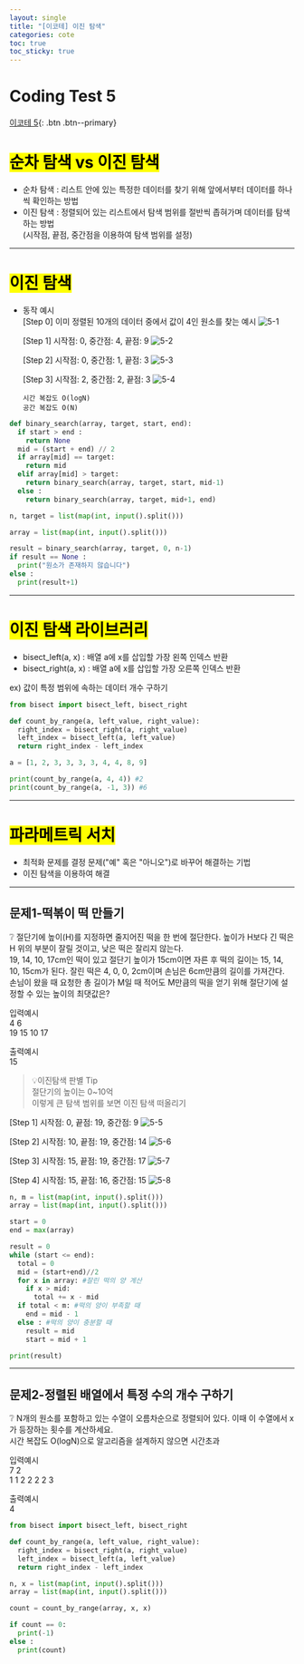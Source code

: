 ```yaml
---
layout: single
title: "[이코테] 이진 탐색"
categories: cote
toc: true
toc_sticky: true
---
```


# Coding Test 5

[이코테 5](https://www.youtube.com/watch?v=94RC-DsGMLo&list=PLRx0vPvlEmdAghTr5mXQxGpHjWqSz0dgC&index=5){: .btn .btn--primary}

# <mark class="pink">순차 탐색 vs 이진 탐색</mark>

- 순차 탐색 : 리스트 안에 있는 특정한 데이터를 찾기 위해 앞에서부터 데이터를 하나씩 확인하는 방법
- 이진 탐색 : 정렬되어 있는 리스트에서 탐색 범위를 절반씩 좁혀가며 데이터를 탐색하는 방법  
  (시작점, 끝점, 중간점을 이용하여 탐색 범위를 설정)

---

# <mark class="pink">이진 탐색</mark>

- 동작 예시  
  [Step 0] 이미 정렬된 10개의 데이터 중에서 값이 4인 원소를 찾는 예시
  ![5-1](https://user-images.githubusercontent.com/63334368/202843962-3d4255ec-fc38-447d-85c4-efa00159ed12.png)

  [Step 1] 시작점: 0, 중간점: 4, 끝점: 9
  ![5-2](https://user-images.githubusercontent.com/63334368/202843971-7f024a91-a7de-457a-9468-ff45fb64451f.png)

  [Step 2] 시작점: 0, 중간점: 1, 끝점: 3
  ![5-3](https://user-images.githubusercontent.com/63334368/202843972-e540cfc4-24bb-4c1d-af74-c5b9b66e7040.png)

  [Step 3] 시작점: 2, 중간점: 2, 끝점: 3
  ![5-4](https://user-images.githubusercontent.com/63334368/202843965-2eb7c434-7c96-46e3-8c4c-479e113e086f.png)

  `시간 복잡도 O(logN)`  
  `공간 복잡도 O(N)`

```python
def binary_search(array, target, start, end):
  if start > end :
    return None
  mid = (start + end) // 2
  if array[mid] == target:
    return mid
  elif array[mid] > target:
    return binary_search(array, target, start, mid-1)
  else :
    return binary_search(array, target, mid+1, end)

n, target = list(map(int, input().split()))

array = list(map(int, input().split()))

result = binary_search(array, target, 0, n-1)
if result == None :
  print("원소가 존재하지 않습니다")
else :
  print(result+1)
```

---

# <mark class="pink">이진 탐색 라이브러리</mark>

- bisect_left(a, x) : 배열 a에 x를 삽입할 가장 왼쪽 인덱스 반환
- bisect_right(a, x) : 배열 a에 x를 삽입할 가장 오른쪽 인덱스 반환

ex) 값이 특정 범위에 속하는 데이터 개수 구하기

```python
from bisect import bisect_left, bisect_right

def count_by_range(a, left_value, right_value):
  right_index = bisect_right(a, right_value)
  left_index = bisect_left(a, left_value)
  return right_index - left_index

a = [1, 2, 3, 3, 3, 3, 4, 4, 8, 9]

print(count_by_range(a, 4, 4)) #2
print(count_by_range(a, -1, 3)) #6
```

---

# <mark class="pink">파라메트릭 서치</mark>

- 최적화 문제를 결정 문제("예" 혹은 "아니오")로 바꾸어 해결하는 기법
- 이진 탐색을 이용하여 해결

---

## 문제1-떡볶이 떡 만들기

:grey_question: 절단기에 높이(H)를 지정하면 줄지어진 떡을 한 번에 절단한다. 높이가 H보다 긴 떡은 H 위의 부분이 잘릴 것이고, 낮은 떡은 잘리지 않는다.  
19, 14, 10, 17cm인 떡이 있고 절단기 높이가 15cm이면 자른 후 떡의 길이는 15, 14, 10, 15cm가 된다. 잘린 떡은 4, 0, 0, 2cm이며 손님은 6cm만큼의 길이를 가져간다.  
손님이 왔을 때 요청한 총 길이가 M일 때 적어도 M만큼의 떡을 얻기 위해 절단기에 설정할 수 있는 높이의 최댓값은?

입력예시  
4 6  
19 15 10 17

출력예시  
15

> 💡이진탐색 판별 Tip  
> 절단기의 높이는 0~10억  
> 이렇게 큰 탐색 범위를 보면 이진 탐색 떠올리기

[Step 1] 시작점: 0, 끝점: 19, 중간점: 9
![5-5](https://user-images.githubusercontent.com/63334368/202843967-915fa386-41a1-4782-b428-87f299209863.png)

[Step 2] 시작점: 10, 끝점: 19, 중간점: 14
![5-6](https://user-images.githubusercontent.com/63334368/202843969-d3c83ce8-48b2-41e4-9d2e-c8e4c83920ea.png)

[Step 3] 시작점: 15, 끝점: 19, 중간점: 17
![5-7](https://user-images.githubusercontent.com/63334368/202843968-7722d864-ec22-43ad-a1bb-972b4dc41080.png)

[Step 4] 시작점: 15, 끝점: 16, 중간점: 15
![5-8](https://user-images.githubusercontent.com/63334368/202843970-f3ca05c2-991f-491a-9334-bf97326bc228.png)

```python
n, m = list(map(int, input().split()))
array = list(map(int, input().split()))

start = 0
end = max(array)

result = 0
while (start <= end):
  total = 0
  mid = (start+end)//2
  for x in array: #잘린 떡의 양 계산
    if x > mid:
      total += x - mid
  if total < m: #떡의 양이 부족할 때
    end = mid - 1
  else : #떡의 양이 충분할 때
    result = mid
    start = mid + 1

print(result)
```

---

## 문제2-정렬된 배열에서 특정 수의 개수 구하기

:grey_question: N개의 원소를 포함하고 있는 수열이 오름차순으로 정렬되어 있다. 이때 이 수열에서 x가 등장하는 횟수를 계산하세요.  
시간 복잡도 O(logN)으로 알고리즘을 설계하지 않으면 시간초과

입력예시  
7 2  
1 1 2 2 2 2 3

출력예시  
4

```python
from bisect import bisect_left, bisect_right

def count_by_range(a, left_value, right_value):
  right_index = bisect_right(a, right_value)
  left_index = bisect_left(a, left_value)
  return right_index - left_index

n, x = list(map(int, input().split()))
array = list(map(int, input().split()))

count = count_by_range(array, x, x)

if count == 0:
  print(-1)
else :
  print(count)
```
